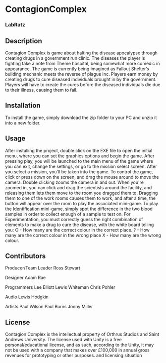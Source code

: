 ﻿# ContagionComplex
### LabRatz

## Description
Contagion Complex is game about halting the disease apocalypse through creating drugs in a government run clinic. 
The diseases the player is fighting take a note from Theme hospital, being somewhat more comedic in appearance.
The game is currently being imagined as Fallout Shelter’s building mechanic meets the reverse of plague Inc. 
Players earn money by creating drugs to cure diseased individuals brought in by the government.
Players will have to create the cures before the diseased individuals die due to their illness, causing them to fail.

## Installation
To install the game, simply download the zip folder to your PC and unzip it into a new folder.

## Usage
After installing the project, double click on the EXE file to open the initial menu, where you can set the graphics
options and begin the game.
After pressing play, you will be launched to the main menu of the game where you can exit, change the settings, or
go to the mission select screen. After you select a mission, you'll be taken into the game.
To control the game, click or press down on the screen, and drag the mouse around to move the camera. Double clicking
zooms the camera in and out. When you're zoomed in, you can click and drag the scientists around the facility, and 
releasing them lets them move to the room you dragged them to. 
Dragging them to one of the work rooms causes them to work, and after a time, the button will appear over the room
to play the associated mini-game.
To play the Identification mini-game, simply spot the difference in the two blood samples in order to collect enough
of a sample to test on.
For Experimentation, you must correctly guess the right combination of elements to make a drug to cure the disease,
with the white board telling you:
O - How many are the correct colour in the correct place.
? - How many are the correct colour in the wrong place
X - How many are the wrong colour.

## Contributors
Producer/Team Leader
Ross Stewart

Designer
Adam Rae

Programmers
Lee Elliott
Lewis Whiteman
Chris Pohler

Audio
Lewis Hodgkin

Artists
Paul Wilson
Paul Burns
Jonny Miller

## License
Contagion Complex is the intellectual property of Orthrus Studios and Saint Andrews University. 
The license used with Unity is a free personal/educational license, and as such, according to
the Unity, it may not be used with a company that makes over £100,000 in annual gross revenues
for prototyping or other purposes.
and licensing situation 
